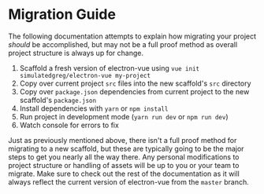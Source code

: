 # Migration Guide

The following documentation attempts to explain how migrating your project _should_ be accomplished, but may not be a full proof method as overall project structure is always up for change.

1. Scaffold a fresh version of electron-vue using `vue init simulatedgreg/electron-vue my-project`
2. Copy over current project `src` files into the new scaffold's `src` directory
3. Copy over `package.json` dependencies from current project to the new scaffold's `package.json`
4. Install dependencies with `yarn` or `npm install`
5. Run project in development mode \(`yarn run dev` or `npm run dev`\)
6. Watch console for errors to fix

Just as previously mentioned above, there isn't a full proof method for migrating to a new scaffold, but these are typically going to be the major steps to get you nearly all the way there. Any personal modifications to project structure or handling of assets will be up to you or your team to migrate. Make sure to check out the rest of the documentation as it will always reflect the current version of electron-vue from the `master` branch.


